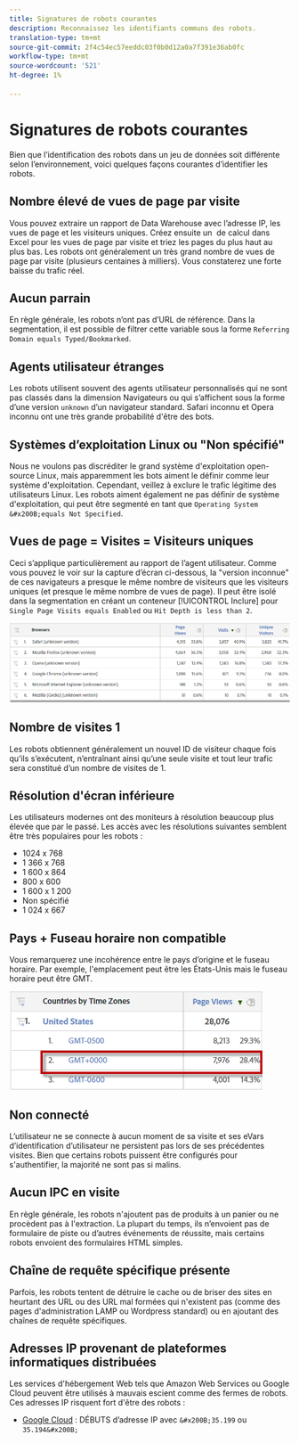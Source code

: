 ```yaml
---
title: Signatures de robots courantes
description: Reconnaissez les identifiants communs des robots.
translation-type: tm+mt
source-git-commit: 2f4c54ec57eeddc03f0b0d12a0a7f391e36ab0fc
workflow-type: tm+mt
source-wordcount: '521'
ht-degree: 1%

---
```



# Signatures de robots courantes

Bien que l’identification des robots dans un jeu de données soit différente selon l’environnement, voici quelques façons courantes d’identifier les robots.

## Nombre élevé de vues de page par visite

Vous pouvez extraire un rapport de Data Warehouse avec l’adresse IP, les vues de page et les visiteurs uniques. Créez ensuite un &#x200B; de calcul &#x200B; dans Excel pour les vues de page par visite et triez les pages du plus haut au plus bas. Les robots ont généralement un très grand nombre de vues de page par visite (plusieurs centaines à milliers). Vous constaterez une forte baisse du trafic réel.

## Aucun parrain

En règle générale, les robots n’ont pas d’URL de référence. Dans la segmentation, il est possible de filtrer cette variable sous la forme `Referring Domain equals Typed/Bookmarked`.

## Agents utilisateur étranges

Les robots utilisent souvent des agents utilisateur personnalisés qui ne sont pas classés dans la dimension Navigateurs ou qui s’affichent sous la forme d’une version `unknown` d’un navigateur standard. Safari inconnu et Opera inconnu ont une très grande probabilité d&#39;être des bots.

## Systèmes d’exploitation Linux ou &quot;Non spécifié&quot;

Nous ne voulons pas discréditer le grand système d&#39;exploitation open-source Linux, mais apparemment les bots aiment le définir comme leur système d&#39;exploitation. Cependant, veillez à exclure le trafic légitime des utilisateurs Linux. Les robots aiment également ne pas définir de système d&#39;exploitation, qui peut être segmenté en tant que `Operating System &#x200B;equals Not Specified`.

## Vues de page = Visites = Visiteurs uniques

Ceci s’applique particulièrement au rapport de l’agent utilisateur. Comme vous pouvez le voir sur la capture d’écran ci-dessous, la &quot;version inconnue&quot; de ces navigateurs a presque le même nombre de visiteurs que les visiteurs uniques (et presque le même nombre de vues de page). Il peut être isolé dans la segmentation en créant un conteneur [!UICONTROL Inclure] pour `Single Page Visits equals Enabled` ou `Hit Depth is less than 2`.

![](assets/bots-browsers-unknown.png)

## Nombre de visites 1

Les robots obtiennent généralement un nouvel ID de visiteur chaque fois qu’ils s’exécutent, n’entraînant ainsi qu’une seule visite et tout leur trafic sera constitué d’un nombre de visites de 1.

## Résolution d&#39;écran inférieure

Les utilisateurs modernes ont des moniteurs à résolution beaucoup plus élevée que par le passé. Les accès avec les résolutions suivantes semblent être très populaires pour les robots :

* 1024 x 768&#x200B;&#x200B;
* 1 366 x 768
* 1 600 x 864
* 800 x 600
* 1 600 x 1 200
* Non spécifié
* 1 024 x 667

## Pays + Fuseau horaire non compatible

Vous remarquerez une incohérence entre le pays d’origine et le fuseau horaire. Par exemple, l&#39;emplacement peut être les États-Unis mais le fuseau horaire peut être GMT.

![](assets/bots-country-time-zone.png)

## Non connecté

L’utilisateur ne se connecte à aucun moment de sa visite et ses eVars d’identification d’utilisateur ne persistent pas lors de ses précédentes visites. Bien que certains robots puissent être configurés pour s&#39;authentifier, la majorité ne sont pas si malins.

## Aucun IPC en visite

En règle générale, les robots n&#39;ajoutent pas de produits à un panier ou ne procèdent pas à l&#39;extraction. La plupart du temps, ils n’envoient pas de formulaire de piste ou d’autres événements de réussite, mais certains robots envoient des formulaires HTML simples. &#x200B;

## Chaîne de requête spécifique présente

Parfois, les robots tentent de détruire le cache ou de briser des sites en heurtant des URL ou des URL mal formées qui n&#39;existent pas (comme des pages d&#39;administration LAMP ou Wordpress standard) ou en ajoutant des chaînes de requête spécifiques.

## Adresses IP provenant de plateformes informatiques distribuées

Les services d&#39;hébergement Web tels que Amazon Web Services ou Google Cloud peuvent être utilisés à mauvais escient comme des fermes de robots. Ces adresses IP risquent fort d&#39;être des robots :
&#x200B;
* [Google Cloud](https://cloud.google.com/compute/) : DÉBUTS d’adresse IP avec  `&#x200B;35.199` ou  `35.194&#x200B;`
